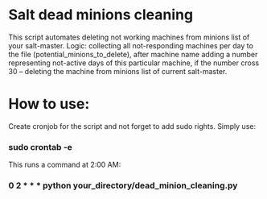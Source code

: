 # Salt dead minions cleaning
This script automates deleting not working machines from minions list of your salt-master.
Logic: collecting all not-responding machines per day to the file (potential_minions_to_delete),
after machine name adding a number representing not-active days of this particular machine, if the number cross 30 – deleting the machine from minions list of current salt-master.

# How to use:
Create cronjob for the script and not forget to add sudo rights.
Simply use:

### sudo crontab -e

This runs a command at 2:00 AM:

### 0 2 * * * python your_directory/dead_minion_cleaning.py

